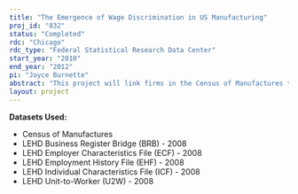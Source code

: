 ```yaml
---
title: "The Emergence of Wage Discrimination in US Manufacturing"
proj_id: "832"
status: "Completed"
rdc: "Chicago"
rdc_type: "Federal Statistical Research Data Center"
start_year: "2010"
end_year: "2012"
pi: "Joyce Burnette"
abstract: "This project will link firms in the Census of Manufactures to workers in the LEHD files in order to estimate production functions with labor disaggregated by gender and age.  The production functions will provide estimates of relative female productivity, which can be compared to relative female earnings, producing a better test of wage discrimination than is currently available.  We will determine whether disaggregating labor by age and gender improves the imputation of output. "
layout: project
---
```


**Datasets Used:**

  - Census of Manufactures 
  - LEHD Business Register Bridge (BRB) - 2008 
  - LEHD Employer Characteristics File (ECF) - 2008 
  - LEHD Employment History File (EHF) - 2008 
  - LEHD Individual Characteristics File (ICF) - 2008 
  - LEHD Unit-to-Worker (U2W) - 2008 


